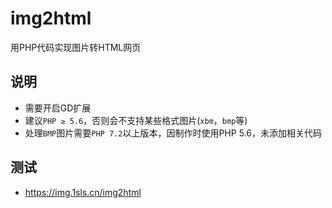 # img2html
用PHP代码实现图片转HTML网页

说明
---
* 需要开启GD扩展
* 建议```PHP ≥ 5.6```，否则会不支持某些格式图片(```xbm```，```bmp```等)
* 处理```BMP```图片需要```PHP 7.2```以上版本，因制作时使用PHP 5.6，未添加相关代码

测试
---
* https://img.1sls.cn/img2html
